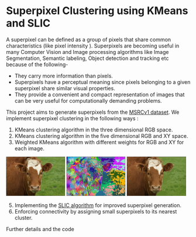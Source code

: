 
# Superpixel Clustering using KMeans and SLIC

A superpixel can be defined as a group of pixels that share common characteristics (like pixel intensity ). Superpixels are becoming useful in many Computer Vision and Image processing algorithms like Image Segmentation, Semantic labeling, Object detection and tracking etc because of the following-

-   They carry more information than pixels.
-   Superpixels have a perceptual meaning since pixels belonging to a given superpixel share similar visual properties.
-   They provide a convenient and compact representation of images that can be very useful for computationally demanding problems.

This project aims to generate superpixels from the [MSRCv1 dataset](http://download.microsoft.com/download/A/1/1/A116CD80-5B79-407E-B5CE-3D5C6ED8B0D5/msrc_objcategimagedatabase_v1.zip).
We implement superpixel clustering in the following ways : 

 1. KMeans clustering algorithm in the three dimensional RGB space.
 2. KMeans clustering algorithm in the five dimensional RGB and XY space.
 3. Weighted KMeans algorithm with different weights for RGB and XY for each image.

<p float="left">
  <img src="assets/org.png" width="32%" />
  <img src="assets/rgbxy.png" width="32%" /> 
  <img src="assets/rgbxy_sp.png" width="32%" />
</p>

 5. Implementing the [SLIC algorithm](https://www.iro.umontreal.ca/~mignotte/IFT6150/Articles/SLIC_Superpixels.pdf) for improved superpixel generation.
 6. Enforcing connectivity by assigning small superpixels to its nearest cluster.
 
 Further details and the code 
